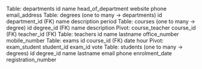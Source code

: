 Table: departments
id
name
head_of_department
website
phone
email_address
Table: degrees (one to many -> departments)
id
department_id (FK)
name
description
period
Table: courses (one to many -> degree)
id
degree_id (FK)
name
description
Pivot: course_teacher
course_id (FK)
teacher_id (FK)
Table: teachers
id
name
lastname
office_number
mobile_number
Table: exams
id
course_id (FK)
date
hour
Pivot: exam_student
student_id
exam_id
vote
Table: students (one to many -> degrees)
id
degree_id
name
lastname
email
phone
enrolment_date
registration_number
